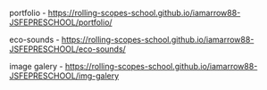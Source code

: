 portfolio - https://rolling-scopes-school.github.io/iamarrow88-JSFEPRESCHOOL/portfolio/


eco-sounds - https://rolling-scopes-school.github.io/iamarrow88-JSFEPRESCHOOL/eco-sounds/

image galery - https://rolling-scopes-school.github.io/iamarrow88-JSFEPRESCHOOL/img-galery
